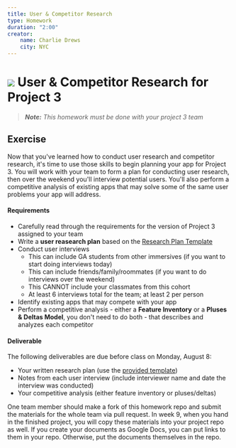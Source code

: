 ```yaml
---
title: User & Competitor Research
type: Homework
duration: "2:00"
creator:
    name: Charlie Drews
    city: NYC
---
```


# ![](https://ga-dash.s3.amazonaws.com/production/assets/logo-9f88ae6c9c3871690e33280fcf557f33.png) User & Competitor Research for Project 3

> ***Note:*** _This homework must be done with your project 3 team_

## Exercise

Now that you've learned how to conduct user research and competitor research, it's time to use those skills to begin planning your app for Project 3. You will work with your team to form a plan for conducting user research, then over the weekend you'll interview potential users. You'll also perform a competitive analysis of existing apps that may solve some of the same user problems your app will address.

#### Requirements

- Carefully read through the requirements for the version of Project 3 assigned to your team
- Write a **user reasearch plan** based on the [Research Plan Template](https://github.com/ga-adi-nyc/Course-Materials/blob/master/lessons/product-development/user-research-lesson/assets/research-plan-worksheet.pdf)
- Conduct user interviews
  - This can include GA students from other immersives (if you want to start doing interviews today)
  - This can include friends/family/roommates (if you want to do interviews over the weekend)
  - This CANNOT include your classmates from this cohort
  - At least 6 interviews total for the team; at least 2 per person
- Identify existing apps that may compete with your app
- Perform a competitive analysis - either a **Feature Inventory** or a **Pluses & Deltas Model**, you don't need to do both - that describes and analyzes each competitor

#### Deliverable

The following deliverables are due before class on Monday, August 8:
- Your written research plan (use the [provided template](https://github.com/ga-adi-nyc/Course-Materials/blob/master/lessons/product-development/user-research-lesson/assets/research-plan-worksheet.pdf://github.com/ga-adi-nyc/Course-Materials/blob/master/lessons/product-development/user-research-lesson/assets/research-plan-worksheet.pdf))
- Notes from each user interview (include interviewer name and date the interview was conducted)
- Your competitive analysis (either feature inventory or pluses/deltas)

One team member should make a fork of this homework repo and submit the materials for the whole team via pull request. In week 9, when you hand in the finished project, you will copy these materials into your project repo as well. If you create your documents as Google Docs, you can put links to them in your repo. Otherwise, put the documents themselves in the repo.
